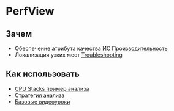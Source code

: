 # PerfView

## Зачем

- Обеспечение атрибута качества ИС [Производительность](ability/performance.md)
- Локализация узких мест [Troubleshooting](troubleshooting.md)

## Как использовать

- [CPU Stacks пример анализа](https://habr.com/ru/companies/developersoft/articles/218767/)
- [Стратегия анализа](https://habr.com/ru/companies/skbkontur/articles/723010/)
- [Базовые видеоуроки](https://learn.microsoft.com/ru-ru/shows/perfview-tutorial/)
